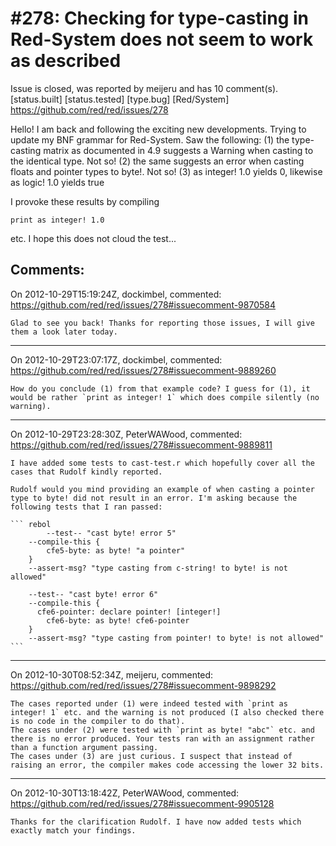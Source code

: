 
#278: Checking for type-casting in Red-System does not seem to work as described
================================================================================
Issue is closed, was reported by meijeru and has 10 comment(s).
[status.built] [status.tested] [type.bug] [Red/System]
<https://github.com/red/red/issues/278>

Hello! I am back and following the exciting new developments. Trying to update my BNF grammar for Red-System. Saw the following:
(1) the type-casting matrix as documented in 4.9 suggests a Warning when casting to the identical type. Not so!
(2) the same suggests an error when casting floats and pointer types to byte!. Not so!
(3) as integer! 1.0 yields 0, likewise as logic!  1.0 yields true

I provoke these results by compiling

```
print as integer! 1.0
```

etc. I hope this does not cloud the test...



Comments:
--------------------------------------------------------------------------------

On 2012-10-29T15:19:24Z, dockimbel, commented:
<https://github.com/red/red/issues/278#issuecomment-9870584>

    Glad to see you back! Thanks for reporting those issues, I will give them a look later today.

--------------------------------------------------------------------------------

On 2012-10-29T23:07:17Z, dockimbel, commented:
<https://github.com/red/red/issues/278#issuecomment-9889260>

    How do you conclude (1) from that example code? I guess for (1), it would be rather `print as integer! 1` which does compile silently (no warning).

--------------------------------------------------------------------------------

On 2012-10-29T23:28:30Z, PeterWAWood, commented:
<https://github.com/red/red/issues/278#issuecomment-9889811>

    I have added some tests to cast-test.r which hopefully cover all the cases that Rudolf kindly reported.
    
    Rudolf would you mind providing an example of when casting a pointer type to byte! did not result in an error. I'm asking because the following tests that I ran passed:
    
    ``` rebol
            --test-- "cast byte! error 5"
        --compile-this {
            cfe5-byte: as byte! "a pointer"
        }
        --assert-msg? "type casting from c-string! to byte! is not allowed"
    
        --test-- "cast byte! error 6"
        --compile-this {
          cfe6-pointer: declare pointer! [integer!]
            cfe6-byte: as byte! cfe6-pointer
        }
        --assert-msg? "type casting from pointer! to byte! is not allowed"
    ```

--------------------------------------------------------------------------------

On 2012-10-30T08:52:34Z, meijeru, commented:
<https://github.com/red/red/issues/278#issuecomment-9898292>

    The cases reported under (1) were indeed tested with `print as integer! 1` etc. and the warning is not produced (I also checked there is no code in the compiler to do that).
    The cases under (2) were tested with `print as byte! "abc"` etc. and there is no error produced. Your tests ran with an assignment rather than a function argument passing.
    The cases under (3) are just curious. I suspect that instead of raising an error, the compiler makes code accessing the lower 32 bits. 

--------------------------------------------------------------------------------

On 2012-10-30T13:18:42Z, PeterWAWood, commented:
<https://github.com/red/red/issues/278#issuecomment-9905128>

    Thanks for the clarification Rudolf. I have now added tests which exactly match your findings.

